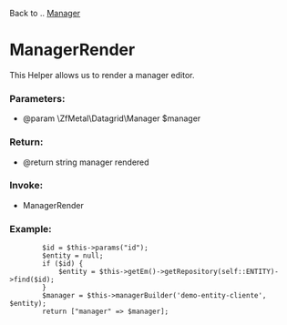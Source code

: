 Back to .. [Manager](../manager.md)
# ManagerRender

This Helper allows us to render a manager editor.

### Parameters:
* @param \ZfMetal\Datagrid\Manager $manager  

### Return:
* @return string manager rendered

### Invoke:
* ManagerRender

### Example:
```
        $id = $this->params("id");
        $entity = null;
        if ($id) {
            $entity = $this->getEm()->getRepository(self::ENTITY)->find($id);
        }
        $manager = $this->managerBuilder('demo-entity-cliente', $entity);
        return ["manager" => $manager];
```

